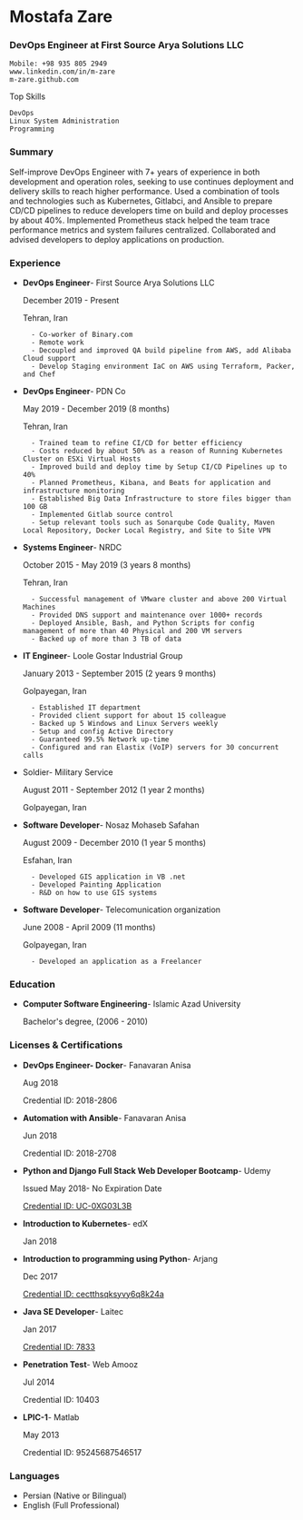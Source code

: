 # Mostafa Zare

### DevOps Engineer at First Source Arya Solutions LLC

```
Mobile: +98 935 805 2949
www.linkedin.com/in/m-zare
m-zare.github.com
```

Top Skills

```
DevOps
Linux System Administration
Programming
```

### Summary

Self-improve DevOps Engineer with 7+ years of experience in
both development and operation roles, seeking to use continues
deployment and delivery skills to reach higher performance. Used a
combination of tools and technologies such as Kubernetes, Gitlabci, and Ansible to prepare CD/CD pipelines to reduce developers
time on build and deploy processes by about 40%. Implemented
Prometheus stack helped the team trace performance metrics and
system failures centralized. Collaborated and advised developers to
deploy applications on production.

### Experience

- **DevOps Engineer**- First Source Arya Solutions LLC

    December 2019 - Present

    Tehran, Iran
    
  ```
    - Co-worker of Binary.com
    - Remote work
    - Decoupled and improved QA build pipeline from AWS, add Alibaba Cloud support
    - Develop Staging environment IaC on AWS using Terraform, Packer, and Chef
  ```
    
- **DevOps Engineer**- PDN Co

    May 2019 - December 2019 (8 months)

    Tehran, Iran

  ```
    - Trained team to refine CI/CD for better efficiency
    - Costs reduced by about 50% as a reason of Running Kubernetes Cluster on ESXi Virtual Hosts
    - Improved build and deploy time by Setup CI/CD Pipelines up to 40%
    - Planned Prometheus, Kibana, and Beats for application and infrastructure monitoring
    - Established Big Data Infrastructure to store files bigger than 100 GB
    - Implemented Gitlab source control
    - Setup relevant tools such as Sonarqube Code Quality, Maven Local Repository, Docker Local Registry, and Site to Site VPN
  ```

- **Systems Engineer**- NRDC

  October 2015 - May 2019 (3 years 8 months)

  Tehran, Iran

  ```
    - Successful management of VMware cluster and above 200 Virtual Machines
    - Provided DNS support and maintenance over 1000+ records
    - Deployed Ansible, Bash, and Python Scripts for config management of more than 40 Physical and 200 VM servers
    - Backed up of more than 3 TB of data
  ```

- **IT Engineer**- Loole Gostar Industrial Group

  January 2013 - September 2015 (2 years 9 months)

  Golpayegan, Iran

  ```
    - Established IT department
    - Provided client support for about 15 colleague
    - Backed up 5 Windows and Linux Servers weekly
    - Setup and config Active Directory
    - Guaranteed 99.5% Network up-time
    - Configured and ran Elastix (VoIP) servers for 30 concurrent calls
  ```
  
- Soldier- Military Service
  
  August 2011 - September 2012 (1 year 2 months)

  Golpayegan, Iran

- **Software Developer**- Nosaz Mohaseb Safahan
  
  August 2009 - December 2010 (1 year 5 months)
  
  Esfahan, Iran

  ```
    - Developed GIS application in VB .net
    - Developed Painting Application
    - R&D on how to use GIS systems
  ```
  
- **Software Developer**- Telecomunication organization

  June 2008 - April 2009 (11 months)

  Golpayegan, Iran

  ```
    - Developed an application as a Freelancer
  ```

### Education

- **Computer Software Engineering**- Islamic Azad University

  Bachelor's degree, (2006 - 2010)

### Licenses & Certifications

- **DevOps Engineer- Docker**- Fanavaran Anisa
  
  Aug 2018
  
  Credential ID: 2018-2806

- **Automation with Ansible**- Fanavaran Anisa

  Jun 2018
  
  Credential ID: 2018-2708

- **Python and Django Full Stack Web Developer Bootcamp**- Udemy

  Issued May 2018- No Expiration Date
  
  [Credential ID: UC-0XG03L3B](https://www.udemy.com/certificate/UC-0XG03L3B/)

- **Introduction to Kubernetes**- edX
    
  Jan 2018
  
- **Introduction to programming using Python**- Arjang

  Dec 2017
  
  [Credential ID: cectthsqksyvy6q8k24a](https://gotoclass.ir/certificates/cectthsqksyvy6q8k24a/)

- **Java SE Developer**- Laitec

  Jan 2017

  [Credential ID: 7833](https://laitec.ir/certification-verification/show/WKaKZYzeyL)

- **Penetration Test**- Web Amooz
  
  Jul 2014

  Credential ID: 10403

- **LPIC-1**- Matlab

  May 2013
  
  Credential ID: 95245687546517
  
### Languages

- Persian (Native or Bilingual)
- English (Full Professional)

